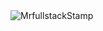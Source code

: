 <img src="https://pouch.jumpshare.com/preview/fFSXyt2pftTDfqFErtV9PV0KM55Hn65U3TLnzoJS-kjT1YK5nahK3ebMkw9AjTRB1F_RNsf7GTwc1wuxI-0NNZwzATabfU0uRJp1cUZkjEA" alt="MrfullstackStamp">




